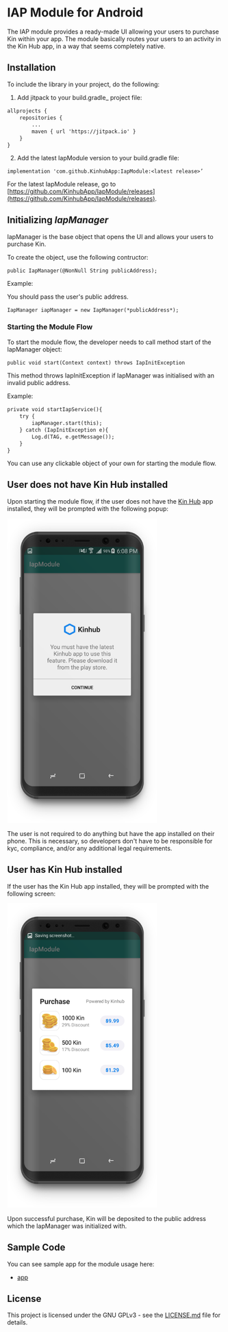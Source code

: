 ﻿# IAP Module for Android

The IAP module provides a ready-made UI allowing your users to purchase Kin within your app. The module basically routes your users to an activity in the Kin Hub app, in a way that seems completely native. 

## Installation

To include the library in your project, do the following:

1.  Add jitpack to your build.gradle_  project file:

```
allprojects {
	repositories {
		...
		maven { url 'https://jitpack.io' }
	}
}
```

2. Add the latest IapModule version to your build.gradle file:

```
implementation 'com.github.KinhubApp:IapModule:<latest release>’
```

For the latest IapModule release, go to [https://github.com/KinhubApp/IapModule/releases](https://github.com/KinhubApp/IapModule/releases).

## Initializing *IapManager*

IapManager is the base object that opens the UI and allows your users to purchase Kin.

To create the object, use the following contructor:

```
public IapManager(@NonNull String publicAddress);
```

Example:

You should pass the user's public address.

```
IapManager iapManager = new IapManager(*publicAddress*);
```

### Starting the Module Flow

To start the module flow, the developer needs to call method start of the IapManager object:

```
public void start(Context context) throws IapInitException
```

This method throws IapInitException if IapManager was initialised with an invalid public address.

Example:
```
private void startIapService(){
	try {
		iapManager.start(this);
	} catch (IapInitException e){
		Log.d(TAG, e.getMessage());
	}
}
```
You can use any clickable object of your own for starting the module flow.

## User does not have Kin Hub installed

Upon starting the module flow, if the user does not have the [Kin Hub](https://play.google.com/store/apps/details?id=com.kinhub.kinhub) app installed, they will be prompted with the following popup:

<img src="/app/src/main/res/drawable/screenshot_pre.png?raw=true" width="350">

The user is not required to do anything but have the app installed on their phone. This is necessary, so developers don't have to be responsible for kyc, compliance, and/or any additional legal requirements.

## User has Kin Hub installed

If the user has the Kin Hub app installed, they will be prompted with the following screen:

<img src="/app/src/main/res/drawable/screenshot_post.png?raw=true" width="350">

Upon successful purchase, Kin will be deposited to the public address which the IapManager was initialized with.

## Sample Code

You can see sample app for the module usage here:

* [app](/app)

## License

This project is licensed under the GNU GPLv3 - see the [LICENSE.md](/LICENSE.md) file for details.
